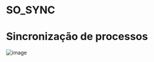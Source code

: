 # SO_SYNC

# Sincronização de processos



![image](https://user-images.githubusercontent.com/88283829/211210875-66e9391d-9a20-4f93-9e61-86852d38cc0e.png)
